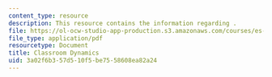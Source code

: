```yaml
---
content_type: resource
description: This resource contains the information regarding .
file: https://ol-ocw-studio-app-production.s3.amazonaws.com/courses/es-242-gender-issues-in-academics-and-academia-spring-2004/3a02f6b357d510f5be7558608ea82a24_MITES_242S04_ses7.pdf
file_type: application/pdf
resourcetype: Document
title: Classroom Dynamics
uid: 3a02f6b3-57d5-10f5-be75-58608ea82a24
---
```

